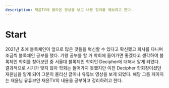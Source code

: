 ```yaml
---
description: 재윤TV에 올라온 영상을 보고 내용 정리를 해보려고 한다.
---
```


# Start

2021년 초에 블록체인이 앞으로 많은 것들을 혁신할 수 있다고 확신했고 회사를 다니며 조금씩 블록체인 공부를 했다. 기왕 공부를 할 거 학회에 들어가면 좋겠다고 생각하여 블록체인 학회를 찾아보던 중 서울대 블록체인 학회인 Decipher에 대해서 알게 되었다. 결과적으로 시기가 맞지 않아 학회는 들어가지 못했지만 이전 Decipher 학회장이셨던 재윤님을 알게 되어 그분이 올리신 글이나 유튜브 영상을 보게 되었다. 해당 그룹 페이지는 재윤님 유튜브인 재윤TV의 내용을 공부하고 정리하려고 한다.
